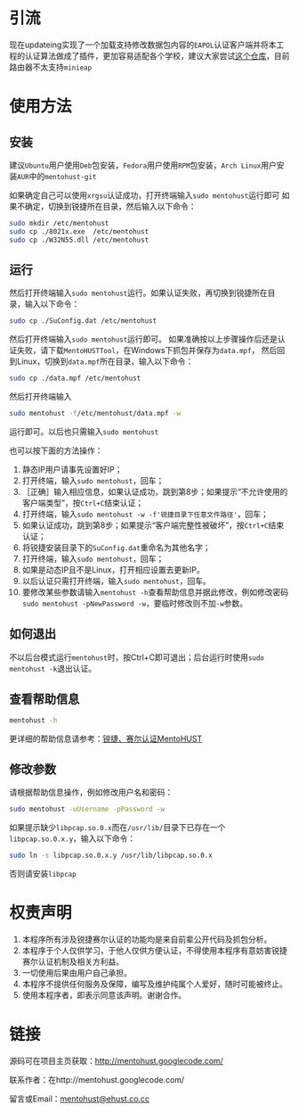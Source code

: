 # 引流

现在updateing实现了一个加载支持修改数据包内容的`EAPOL`认证客户端并将本工程的认证算法做成了插件，更加容易适配各个学校，建议大家尝试[这个仓库](https://github.com/updateing/minieap)，目前路由器不太支持`minieap`

# 使用方法

## 安装

建议`Ubuntu`用户使用`Deb`包安装，`Fedora`用户使用`RPM`包安装，`Arch Linux`用户安装`AUR`中的`mentohust-git`

如果确定自己可以使用`xrgsu`认证成功，打开终端输入`sudo mentohust`运行即可
如果不确定，切换到锐捷所在目录，然后输入以下命令：

```bash
sudo mkdir /etc/mentohust
sudo cp ./8021x.exe  /etc/mentohust
sudo cp ./W32N55.dll /etc/mentohust
```

## 运行

然后打开终端输入`sudo mentohust`运行。如果认证失败，再切换到锐捷所在目录，输入以下命令：

```bash
sudo cp ./SuConfig.dat /etc/mentohust
```

然后打开终端输入`sudo mentohust`运行即可。
如果准确按以上步骤操作后还是认证失败，请下载`MentoHUSTTool`，在Windows下抓包并保存为`data.mpf`，
然后回到Linux，切换到`data.mpf`所在目录，输入以下命令：

```bash
sudo cp ./data.mpf /etc/mentohust
```

然后打开终端输入

```bash
sudo mentohust -f/etc/mentohust/data.mpf -w
```

运行即可。以后也只需输入`sudo mentohust`

也可以按下面的方法操作：

1. 静态IP用户请事先设置好IP；
2. 打开终端，输入`sudo mentohust`，回车；
3. ［正确］输入相应信息，如果认证成功，跳到第8步；如果提示“不允许使用的客户端类型”，按`Ctrl+C`结束认证；
4. 打开终端，输入`sudo mentohust -w -f'锐捷目录下任意文件路径'`，回车；
5. 如果认证成功，跳到第8步；如果提示“客户端完整性被破坏”，按`Ctrl+C`结束认证；
6. 将锐捷安装目录下的`SuConfig.dat`重命名为其他名字；
7. 打开终端，输入`sudo mentohust`，回车；
8. 如果是动态IP且不是Linux，打开相应设置去更新IP。
9. 以后认证只需打开终端，输入`sudo mentohust`，回车。
10. 要修改某些参数请输入`mentohust -h`查看帮助信息并据此修改，例如修改密码`sudo mentohust -pNewPassword -w`，要临时修改则不加`-w`参数。

## 如何退出

不以后台模式运行`mentohust`时，按Ctrl+C即可退出；后台运行时使用`sudo mentohust -k`退出认证。

## 查看帮助信息

```bash
mentohust -h
```

更详细的帮助信息请参考：[锐捷、赛尔认证MentoHUST](https://wiki.ubuntu.org.cn/%E9%94%90%E6%8D%B7%E3%80%81%E8%B5%9B%E5%B0%94%E8%AE%A4%E8%AF%81MentoHUST)

## 修改参数

请根据帮助信息操作，例如修改用户名和密码：

```bash
sudo mentohust -uUsername -pPassword -w
```

如果提示缺少`libpcap.so.0.x`而在`/usr/lib/`目录下已存在一个`libpcap.so.0.x.y`，输入以下命令：

```bash
sudo ln -s libpcap.so.0.x.y /usr/lib/libpcap.so.0.x
```


否则请安装`libpcap`

# 权责声明

1. 本程序所有涉及锐捷赛尔认证的功能均是来自前辈公开代码及抓包分析。
2. 本程序于个人仅供学习，于他人仅供方便认证，不得使用本程序有意妨害锐捷赛尔认证机制及相关方利益。
3. 一切使用后果由用户自己承担。
4. 本程序不提供任何服务及保障，编写及维护纯属个人爱好，随时可能被终止。
5. 使用本程序者，即表示同意该声明。谢谢合作。

# 链接

源码可在项目主页获取：http://mentohust.googlecode.com/

联系作者：在http://mentohust.googlecode.com/

留言或Email：mentohust@ehust.co.cc
